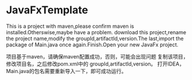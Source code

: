 # JavaFxTemplate

This is a project with maven,please confirm maven is installed.Otherswise,maybe have a problem.
download this project,rename the project name,modify the groupId,artifactId,version.The last,import the package of Main.java once again.Finish.Open your new JavaFx project.

项目基于maven，请确保maven配置成功，否则，可能会出现问题
复制该项目，修改项目名，之后修改pom.xml中的 groupId,artifactId,version。
打开IDEA，Main.java的包名需要重新导入一下，即可成功运行。
